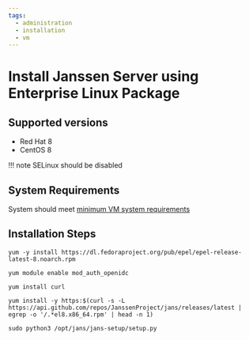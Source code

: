 ```yaml
---
tags:
  - administration
  - installation
  - vm
---
```


# Install Janssen Server using Enterprise Linux Package

## Supported versions
- Red Hat 8
- CentOS 8

!!! note
    SELinux should be disabled

## System Requirements

System should meet [minimum VM system requirements](vm-requirements.md)

## Installation Steps

```
yum -y install https://dl.fedoraproject.org/pub/epel/epel-release-latest-8.noarch.rpm
```
```
yum module enable mod_auth_openidc
```
```
yum install curl
```
```
yum install -y https:$(curl -s -L https://api.github.com/repos/JanssenProject/jans/releases/latest | egrep -o '/.*el8.x86_64.rpm' | head -n 1)
```
```
sudo python3 /opt/jans/jans-setup/setup.py
```